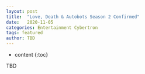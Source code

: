 ```yaml
---
layout: post
title:  "Love, Death & Autobots Season 2 Confirmed"
date:   2020-11-05
categories: Entertainment Cybertron
tags: featured
author: TBD
---
```


* content
{:toc}

TBD